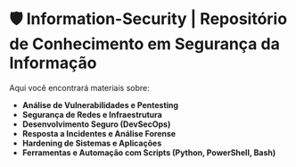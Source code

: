 # 🛡️ Information-Security | Repositório de Conhecimento em Segurança da Informação

Aqui você encontrará materiais sobre:
* **Análise de Vulnerabilidades e Pentesting**
* **Segurança de Redes e Infraestrutura**
* **Desenvolvimento Seguro (DevSecOps)**
* **Resposta a Incidentes e Análise Forense**
* **Hardening de Sistemas e Aplicações**
* **Ferramentas e Automação com Scripts (Python, PowerShell, Bash)**
